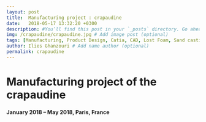 ```yaml
---
layout: post
title:  Manufacturing project : crapaudine
date:   2018-05-17 13:32:20 +0300
description: #You’ll find this post in your `_posts` directory. Go ahead and edit it and re-build the site to see your changes. # Add post description (optional)
img: /crapaudine/crapaudine.jpg # Add image post (optional)
tags: [Manufacturing, Product Design, Catia, CAD, Lost Foam, Sand casting, CNC, Milling, Lathe, CMM]
author: Ilies Ghanzouri # Add name author (optional)
permalink: crapaudine
---
```


# Manufacturing project of the crapaudine
#### January 2018 – May 2018, Paris, France
